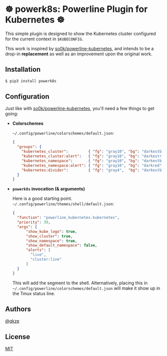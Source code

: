 # ☸️ powerk8s: Powerline Plugin for Kubernetes ☸️

This simple plugin is designed to show the Kubernetes cluster configured
for the current context in `$KUBECONFIG`.

This work is inspired by [so0k/powerline-kubernetes](https://github.com/so0k/powerline-kubernetes),
and intends to be a drop-in **replacement** as well as an improvement upon the original work.

## Installation

```bash
$ pip3 install powerk8s
```

## Configuration

Just like with [so0k/powerline-kubernetes](https://github.com/so0k/powerline-kubernetes), you'll need a few things to get going:

* **Colorschemes**

  `~/.config/powerline/colorschemes/default.json`:

  ```json
  {
    "groups": {
      "kubernetes_cluster":         { "fg": "gray10", "bg": "darkestblue", "attrs": [] },
      "kubernetes_cluster:alert":   { "fg": "gray10", "bg": "darkestred",  "attrs": [] },
      "kubernetes_namespace":       { "fg": "gray10", "bg": "darkestblue", "attrs": [] },
      "kubernetes_namespace:alert": { "fg": "gray10", "bg": "darkred",     "attrs": [] },
      "kubernetes:divider":         { "fg": "gray4",  "bg": "darkestblue", "attrs": [] },
    }
  }
  ```

* **`powerk8s` invocation (& arguments)**

  Here is a good starting point.
  `~/.config/powerline/themes/shell/default.json`:

  ```json
  {
    "function": "powerline_kubernetes.kubernetes",
    "priority": 30,
    "args": {
        "show_kube_logo": true,
        "show_cluster": true,
        "show_namespace": true,
        "show_default_namespace": false,
        "alerts": [
          "live",
          "cluster:live"
        ]
    }
  }
  ```

  This will add the segment to the shell.
  Alternatively, placing this in `~/.config/powerline/colorschemes/default.json`
  will make it show up in the Tmux status line.

## Authors

[@gkze](https://github.com/gkze)

## License

[MIT](LICENSE)
